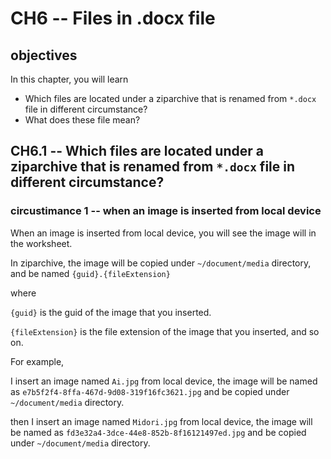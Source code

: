 # CH6 -- Files in .docx file
## objectives
In this chapter, you will learn

+ Which files are located under a ziparchive that is renamed from `*.docx` file in different circumstance?
+ What does these file mean?

## CH6.1 -- Which files are located under a ziparchive that is renamed from `*.docx` file in different circumstance?
### circustimance 1 -- when an image is inserted from local device
When an image is inserted from local device, you will see the image will in the worksheet.

In ziparchive, the image will be copied under `~/document/media` directory, and be named `{guid}.{fileExtension}`

where 

`{guid}` is the guid of the image that you inserted. 

`{fileExtension}` is the file extension of the image that you inserted, and so on.

For example,

I insert an image named `Ai.jpg` from local device, the image will be named as `e7b5f2f4-8ffa-467d-9d08-319f16fc3621.jpg` and be copied under `~/document/media` directory.

then I insert an image named `Midori.jpg` from local device, the image will be named as `fd3e32a4-3dce-44e8-852b-8f16121497ed.jpg` and be copied under `~/document/media` directory.
